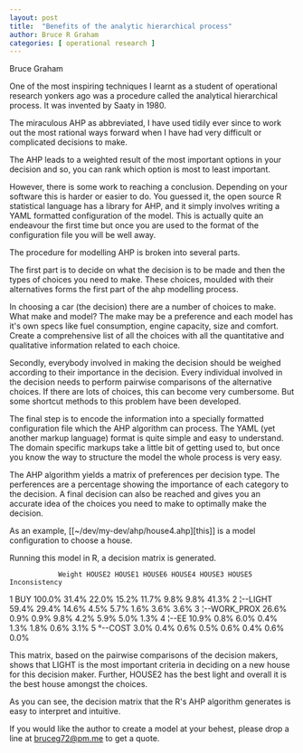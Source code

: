 ```yaml
---
layout: post
title:  "Benefits of the analytic hierarchical process"
author: Bruce R Graham
categories: [ operational research ]
---
```


Bruce Graham


One of the most inspiring techniques I learnt as a student of operational research yonkers ago was a procedure called the analytical hierarchical process. It was invented by Saaty in 1980.

The miraculous AHP as abbreviated, I have used tidily ever since to work out the most rational ways forward when I have had very difficult or complicated decisions to make.

The AHP leads to a weighted result of the most important options in your decision and so, you can rank which option is most to least important.

However, there is some work to reaching a conclusion. Depending on your software this is harder or easier to do. You guessed it, the open source R statistical language has a library for AHP, and it simply involves writing a YAML formatted configuration of the model. This is actually quite an endeavour the first time but once you are used to the format of the configuration file you will be well away.

The procedure for modelling AHP is broken into several parts.

The first part is to decide on what the decision is to be made and then the types of choices you need to make. These choices, moulded with their alternatives forms the first part of the ahp modelling process.

In choosing a car (the decision) there are a number of choices to make. What make and model? The make may be a preference and each model has it's own specs like fuel consumption, engine capacity, size and comfort. Create a comprehensive list of all the choices with all the quantitative and qualitative information related to each choice.

Secondly, everybody involved in making the decision should be weighed according to their importance in the decision. Every individual involved in the decision needs to perform pairwise comparisons of the alternative choices. If there are lots of choices, this can become very cumbersome. But some shortcut methods to this problem have been developed.

The final step is to encode the information into a specially formatted configuration file which the AHP algorithm can process. The YAML (yet another markup language) format is quite simple and easy to understand. The domain specific markups take a little bit of getting used to, but once you know the way to structure the model the whole process is very easy.

The AHP algorithm yields a matrix of preferences per decision type. The perferences are a percentage showing the importance of each category to the decision. A final decision can also be reached and gives you an accurate idea of the choices you need to make to optimally make the decision.

As an example, [[~/dev/my-dev/ahp/house4.ahp][this]] is a model configuration to choose a house.

Running this model in R, a decision matrix is generated.

                Weight HOUSE2 HOUSE1 HOUSE6 HOUSE4 HOUSE3 HOUSE5 Inconsistency
1 BUY           100.0%  31.4%  22.0%  15.2%  11.7%   9.8%   9.8%         41.3%
2  ¦--LIGHT      59.4%  29.4%  14.6%   4.5%   5.7%   1.6%   3.6%          3.6%
3  ¦--WORK_PROX  26.6%   0.9%   0.9%   9.8%   4.2%   5.9%   5.0%          1.3%
4  ¦--EE         10.9%   0.8%   6.0%   0.4%   1.3%   1.8%   0.6%          3.1%
5  °--COST        3.0%   0.4%   0.6%   0.5%   0.6%   0.4%   0.6%          0.0%

This matrix, based on the pairwise comparisons of the decision makers, shows that LIGHT is the most important criteria in deciding on a new house for this decision maker. Further, HOUSE2 has the best light and overall it is the best house amongst the choices.

As you can see, the decision matrix that the R's AHP algorithm generates is easy to interpret and intuitive.

If you would like the author to create a model at your behest, please drop a line at bruceg72@pm.me to get a quote.




